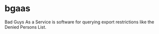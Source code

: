bgaas
=====

Bad Guys As a Service is software for querying export restrictions like the Denied Persons List.
